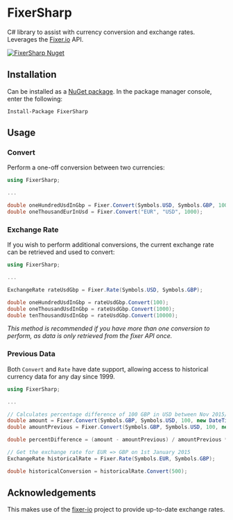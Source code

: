 # FixerSharp

C# library to assist with currency conversion and exchange rates. Leverages the [Fixer.io](http://fixer.io/) API.

[![FixerSharp Nuget](https://img.shields.io/nuget/v/FixerSharp.svg?style=flat)](https://www.nuget.org/packages/FixerSharp)

## Installation

Can be installed as a [NuGet package](https://www.nuget.org/packages/FixerSharp). In the package manager console, enter the following:

```text
Install-Package FixerSharp
```

## Usage

### Convert

Perform a one-off conversion between two currencies:

```c#
using FixerSharp;

...

double oneHundredUsdInGbp = Fixer.Convert(Symbols.USD, Symbols.GBP, 100);
double oneThousandEurInUsd = Fixer.Convert("EUR", "USD", 1000);
```

### Exchange Rate

If you wish to perform additional conversions, the current exchange rate can be retrieved and used to convert:

```c#
using FixerSharp;

...

ExchangeRate rateUsdGbp = Fixer.Rate(Symbols.USD, Symbols.GBP);

double oneHundredUsdInGbp = rateUsdGbp.Convert(100);
double oneThousandUsdInGbp = rateUsdGbp.Convert(1000);
double tenThousandUsdInGbp = rateUsdGbp.Convert(10000);
```

*This method is recommended if you have more than one conversion to perform, as data is only retrieved from the fixer API once.*

### Previous Data

Both `Convert` and `Rate` have date support, allowing access to historical currency data for any day since 1999.

```c#
using FixerSharp;

...

// Calculates percentage difference of 100 GBP in USD between Nov 2015/16
double amount = Fixer.Convert(Symbols.GBP, Symbols.USD, 100, new DateTime(2016, 11, 01));
double amountPrevious = Fixer.Convert(Symbols.GBP, Symbols.USD, 100, new DateTime(2015, 11, 01));

double percentDifference = (amount - amountPrevious) / amountPrevious * 100; // -20.2952... :(

// Get the exchange rate for EUR => GBP on 1st January 2015
ExchangeRate historicalRate = Fixer.Rate(Symbols.EUR, Symbols.GBP);

double historicalConversion = historicalRate.Convert(500);
```

## Acknowledgements

This makes use of the [fixer-io](https://github.com/hakanensari/fixer-io) project to provide up-to-date exchange rates.
